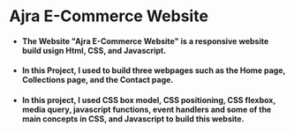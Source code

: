 # Ajra E-Commerce Website #
- #### The Website "Ajra E-Commerce Website" is a responsive website build usign Html, CSS, and Javascript.
- #### In this Project, I used to build three webpages such as the Home page, Collections page, and the Contact page.
- #### In this project, I used CSS box model, CSS positioning, CSS flexbox, media query, javascript functions, event handlers and some of the main concepts in CSS, and Javascript to build this website.
